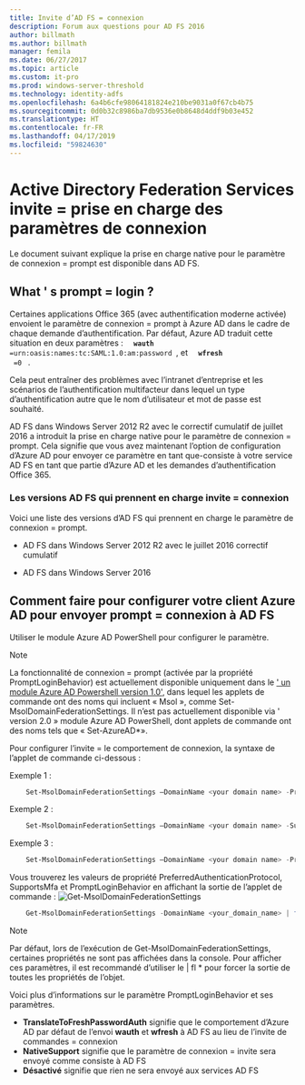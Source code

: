 ```yaml
---
title: Invite d’AD FS = connexion
description: Forum aux questions pour AD FS 2016
author: billmath
ms.author: billmath
manager: femila
ms.date: 06/27/2017
ms.topic: article
ms.custom: it-pro
ms.prod: windows-server-threshold
ms.technology: identity-adfs
ms.openlocfilehash: 6a4b6cfe98064181824e210be9031a0f67cb4b75
ms.sourcegitcommit: 0d0b32c8986ba7db9536e0b8648d4ddf9b03e452
ms.translationtype: HT
ms.contentlocale: fr-FR
ms.lasthandoff: 04/17/2019
ms.locfileid: "59824630"
---
```

# <a name="active-directory-federation-services-promptlogin-parameter-support"></a>Active Directory Federation Services invite = prise en charge des paramètres de connexion
Le document suivant explique la prise en charge native pour le paramètre de connexion = prompt est disponible dans AD FS.

## <a name="what-is-promptlogin"></a>What ' s prompt = login ?  

Certaines applications Office 365 (avec authentification moderne activée) envoient le paramètre de connexion = prompt à Azure AD dans le cadre de chaque demande d’authentification.  Par défaut, Azure AD traduit cette situation en deux paramètres : <code> <b> wauth </b> =urn:oasis:names:tc:SAML:1.0:am:password </code>, et <code> <b> wfresh </b> =0 </code> .

Cela peut entraîner des problèmes avec l’intranet d’entreprise et les scénarios de l’authentification multifacteur dans lequel un type d’authentification autre que le nom d’utilisateur et mot de passe est souhaité.  

AD FS dans Windows Server 2012 R2 avec le correctif cumulatif de juillet 2016 a introduit la prise en charge native pour le paramètre de connexion = prompt.  Cela signifie que vous avez maintenant l’option de configuration d’Azure AD pour envoyer ce paramètre en tant que-consiste à votre service AD FS en tant que partie d’Azure AD et les demandes d’authentification Office 365.

### <a name="ad-fs-versions-that-support-promptlogin"></a>Les versions AD FS qui prennent en charge invite = connexion
Voici une liste des versions d’AD FS qui prennent en charge le paramètre de connexion = prompt.

- AD FS dans Windows Server 2012 R2 avec le juillet 2016 correctif cumulatif

- AD FS dans Windows Server 2016

## <a name="how-do-to-configure-your-azure-ad-tenant-to-send-promptlogin-to-ad-fs"></a>Comment faire pour configurer votre client Azure AD pour envoyer prompt = connexion à AD FS

Utiliser le module Azure AD PowerShell pour configurer le paramètre.

> [!NOTE]
> La fonctionnalité de connexion = prompt (activée par la propriété PromptLoginBehavior) est actuellement disponible uniquement dans le [' un module Azure AD Powershell version 1.0'](https://connect.microsoft.com/site1164/Downloads/DownloadDetails.aspx?DownloadID=59185), dans lequel les applets de commande ont des noms qui incluent « Msol », comme Set-MsolDomainFederationSettings.  Il n’est pas actuellement disponible via ' version 2.0 » module Azure AD PowerShell, dont applets de commande ont des noms tels que « Set-AzureAD\*».

Pour configurer l’invite = le comportement de connexion, la syntaxe de l’applet de commande ci-dessous :

Exemple 1 :
```powershell
    Set-MsolDomainFederationSettings –DomainName <your domain name> -PreferredAuthenticationProtocol <your current protocol setting> 
```

Exemple 2 :
```powershell
    Set-MsolDomainFederationSettings –DomainName <your domain name> -SupportsMfa <$True|$False>
```

Exemple 3 :
```powershell
    Set-MsolDomainFederationSettings –DomainName <your domain name> -PromptLoginBehavior <TranslateToFreshPasswordAuth|NativeSupport|Disabled>
```

 
 Vous trouverez les valeurs de propriété PreferredAuthenticationProtocol, SupportsMfa et PromptLoginBehavior en affichant la sortie de l’applet de commande : ![Get-MsolDomainFederationSettings](media/AD-FS-Prompt-Login/GetMsol.png)
```powershell
    Get-MsolDomainFederationSettings -DomainName <your_domain_name> | fl *
 ```
> [!NOTE]
> Par défaut, lors de l’exécution de Get-MsolDomainFederationSettings, certaines propriétés ne sont pas affichées dans la console.  Pour afficher ces paramètres, il est recommandé d’utiliser le | fl * pour forcer la sortie de toutes les propriétés de l’objet.


Voici plus d’informations sur le paramètre PromptLoginBehavior et ses paramètres.
   
   - <b>TranslateToFreshPasswordAuth</b> signifie que le comportement d’Azure AD par défaut de l’envoi <b>wauth</b> et <b>wfresh</b> à AD FS au lieu de l’invite de commandes = connexion
   - <b>NativeSupport</b> signifie que le paramètre de connexion = invite sera envoyé comme consiste à AD FS
   - <b>Désactivé</b> signifie que rien ne sera envoyé aux services AD FS

